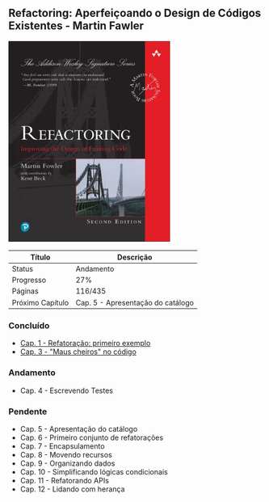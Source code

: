 ## Refactoring: Aperfeiçoando o Design de Códigos Existentes - Martin Fawler

<img src="/readme/refactoring.jpg" alt="Refactoring: Aperfeiçoando o Design de Códigos Existentes - Martin Fowler" title="Refactoring: Aperfeiçoando o Design de Códigos Existentes - Martin Fowler" width="320">

| Título           | Descrição                         |
| ---------------- | --------------------------------- |
| Status           | Andamento                         |
| Progresso        | 27%                               |
| Páginas          | 116/435                           |
| Próximo Capítulo | Cap. 5 - Apresentação do catálogo |

### Concluído

-  [Cap. 1 - Refatoração: primeiro exemplo](https://github.com/mgomesdev/refactoring/tree/main/src/cap-1-refatoracao-primeiro-exemplo)
-  [Cap. 3 - "Maus cheiros" no código](#)

### Andamento

-  Cap. 4 - Escrevendo Testes

### Pendente

-  Cap. 5 - Apresentação do catálogo
-  Cap. 6 - Primeiro conjunto de refatorações
-  Cap. 7 - Encapsulamento
-  Cap. 8 - Movendo recursos
-  Cap. 9 - Organizando dados
-  Cap. 10 - Simplificando lógicas condicionais
-  Cap. 11 - Refatorando APIs
-  Cap. 12 - Lidando com herança
